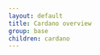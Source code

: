 ```yaml
---
layout: default
title: Cardano overview
group: base
children: cardano
---
```

<!-- Reviewed at 42f226733a3d0e92af736f076a9fb1a7388d8da1 -->
